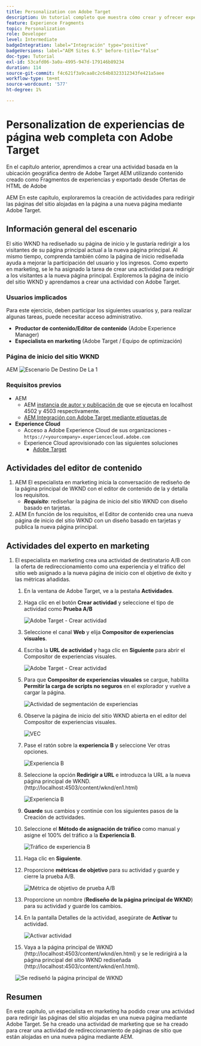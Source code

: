 ```yaml
---
title: Personalization con Adobe Target
description: Un tutorial completo que muestra cómo crear y ofrecer experiencias personalizadas con Adobe Target.
feature: Experience Fragments
topic: Personalization
role: Developer
level: Intermediate
badgeIntegration: label="Integración" type="positive"
badgeVersions: label="AEM Sites 6.5" before-title="false"
doc-type: Tutorial
exl-id: 53cafd06-3a0a-4995-947d-179146b89234
duration: 114
source-git-commit: f4c621f3a9caa8c2c64b8323312343fe421a5aee
workflow-type: tm+mt
source-wordcount: '577'
ht-degree: 1%

---
```


# Personalization de experiencias de página web completa con Adobe Target

En el capítulo anterior, aprendimos a crear una actividad basada en la ubicación geográfica dentro de Adobe Target AEM utilizando contenido creado como Fragmentos de experiencias y exportado desde Ofertas de HTML de Adobe

AEM En este capítulo, exploraremos la creación de actividades para redirigir las páginas del sitio alojadas en la página a una nueva página mediante Adobe Target.

## Información general del escenario

El sitio WKND ha rediseñado su página de inicio y le gustaría redirigir a los visitantes de su página principal actual a la nueva página principal. Al mismo tiempo, comprenda también cómo la página de inicio rediseñada ayuda a mejorar la participación del usuario y los ingresos. Como experto en marketing, se le ha asignado la tarea de crear una actividad para redirigir a los visitantes a la nueva página principal. Exploremos la página de inicio del sitio WKND y aprendamos a crear una actividad con Adobe Target.

### Usuarios implicados

Para este ejercicio, deben participar los siguientes usuarios y, para realizar algunas tareas, puede necesitar acceso administrativo.

* **Productor de contenido/Editor de contenido** (Adobe Experience Manager)
* **Especialista en marketing** (Adobe Target / Equipo de optimización)

### Página de inicio del sitio WKND

AEM ![Escenario De Destino De La 1](assets/personalization-use-case-2/aem-target-use-case-2.png)

### Requisitos previos

* AEM **&#x200B;**
   * AEM [instancia de autor y publicación de](./implementation.md#getting-aem) que se ejecuta en localhost 4502 y 4503 respectivamente.
   * [AEM Integración con Adobe Target mediante etiquetas de](./using-launch-adobe-io.md#aem-target-using-launch-by-adobe)
* **Experience Cloud**
   * Acceso a Adobe Experience Cloud de sus organizaciones - `https://<yourcompany>.experiencecloud.adobe.com`
   * Experience Cloud aprovisionado con las siguientes soluciones
      * [Adobe Target](https://experiencecloud.adobe.com)

## Actividades del editor de contenido

1. AEM El especialista en marketing inicia la conversación de rediseño de la página principal de WKND con el editor de contenido de la y detalla los requisitos.
   * ***Requisito***: rediseñar la página de inicio del sitio WKND con diseño basado en tarjetas.
2. AEM En función de los requisitos, el Editor de contenido crea una nueva página de inicio del sitio WKND con un diseño basado en tarjetas y publica la nueva página principal.

## Actividades del experto en marketing

1. El especialista en marketing crea una actividad de destinatario A/B con la oferta de redireccionamiento como una experiencia y el tráfico del sitio web asignado a la nueva página de inicio con el objetivo de éxito y las métricas añadidas.
   1. En la ventana de Adobe Target, ve a la pestaña **Actividades**.
   2. Haga clic en el botón **Crear actividad** y seleccione el tipo de actividad como **Prueba A/B**

      ![Adobe Target - Crear actividad](assets/personalization-use-case-2/create-ab-activity.png)
   3. Seleccione el canal **Web** y elija **Compositor de experiencias visuales**.
   4. Escriba la **URL de actividad** y haga clic en **Siguiente** para abrir el Compositor de experiencias visuales.

      ![Adobe Target - Crear actividad](assets/personalization-use-case-2/create-activity-ab-name.png)
   5. Para que **Compositor de experiencias visuales** se cargue, habilita **Permitir la carga de scripts no seguros** en el explorador y vuelve a cargar la página.

      ![Actividad de segmentación de experiencias](assets/personalization-use-case-1/load-unsafe-scripts.png)
   6. Observe la página de inicio del sitio WKND abierta en el editor del Compositor de experiencias visuales.

      ![VEC](assets/personalization-use-case-2/vec.png)
   7. Pase el ratón sobre la **experiencia B** y seleccione Ver otras opciones.

      ![Experiencia B](assets/personalization-use-case-2/redirect-url.png)
   8. Seleccione la opción **Redirigir a URL** e introduzca la URL a la nueva página principal de WKND. (http://localhost:4503/content/wknd/en1.html)

      ![Experiencia B](assets/personalization-use-case-2/redirect-url-2.png)
   9. **Guarde** sus cambios y continúe con los siguientes pasos de la Creación de actividades.
   10. Seleccione el **Método de asignación de tráfico** como manual y asigne el 100% del tráfico a la **Experiencia B**.

       ![Tráfico de experiencia B](assets/personalization-use-case-2/traffic.png)
   11. Haga clic en **Siguiente**.
   12. Proporcione **métricas de objetivo** para su actividad y guarde y cierre la prueba A/B.

       ![Métrica de objetivo de prueba A/B](assets/personalization-use-case-2/goal-metric.png)
   13. Proporcione un nombre (**Rediseño de la página principal de WKND**) para su actividad y guarde los cambios.
   14. En la pantalla Detalles de la actividad, asegúrate de **Activar** tu actividad.

       ![Activar actividad](assets/personalization-use-case-2/ab-activate.png)
   15. Vaya a la página principal de WKND (http://localhost:4503/content/wknd/en.html) y se le redirigirá a la página principal del sitio WKND rediseñada (http://localhost:4503/content/wknd/en1.html).

      ![Se rediseñó la página principal de WKND](assets/personalization-use-case-2/WKND-home-page-redesign.png)

## Resumen

En este capítulo, un especialista en marketing ha podido crear una actividad para redirigir las páginas del sitio alojadas en una nueva página mediante Adobe Target. Se ha creado una actividad de marketing que se ha creado para crear una actividad de redireccionamiento de páginas de sitio que están alojadas en una nueva página mediante AEM.
